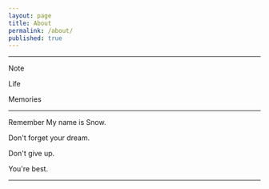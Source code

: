 ```yaml
---
layout: page
title: About
permalink: /about/
published: true
---
```

---
Note

Life

Memories

---
Remember My name is Snow.

Don't forget your dream.

Don't give up.

You're best.

---